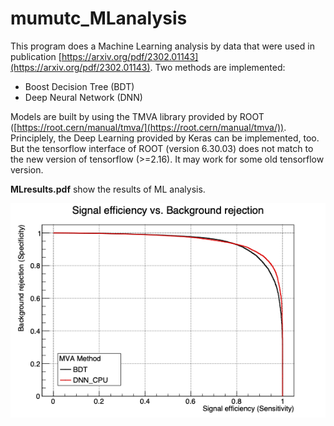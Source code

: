 # mumutc_MLanalysis
This program does a Machine Learning analysis by data that were used in publication [https://arxiv.org/pdf/2302.01143](https://arxiv.org/pdf/2302.01143). 
Two methods are implemented: 
* Boost Decision Tree (BDT)
* Deep Neural Network (DNN)

Models are built by using the TMVA library provided by ROOT ([https://root.cern/manual/tmva/](https://root.cern/manual/tmva/)). 
Principlely, the Deep Learning provided by Keras can be implemented, too. 
But the tensorflow interface of ROOT (version 6.30.03) does not match to the new version of tensorflow (>=2.16). 
It may work for some old tensorflow version.

**MLresults.pdf** show the results of ML analysis.

![MLresults](MLresults.png)
